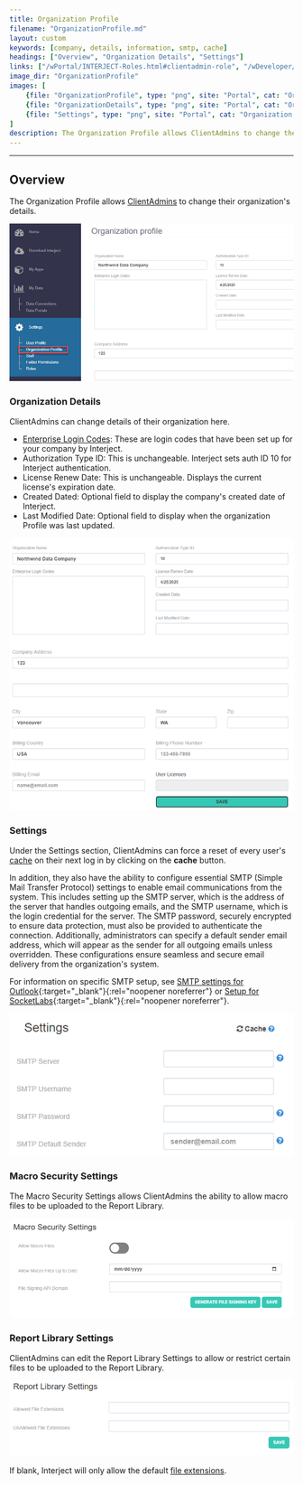 ```yaml
---
title: Organization Profile
filename: "OrganizationProfile.md"
layout: custom
keywords: [company, details, information, smtp, cache]
headings: ["Overview", "Organization Details", "Settings"]
links: ["/wPortal/INTERJECT-Roles.html#clientadmin-role", "/wDeveloper/Enterprise-Login-Setup.html#enterprise-login-code", "/wIndex/SettingsCache.html", "https://support.microsoft.com/en-us/office/pop-imap-and-smtp-settings-for-outlook-com-d088b986-291d-42b8-9564-9c414e2aa040", "https://help.socketlabs.com/docs/getting-started-with-smtp"]
image_dir: "OrganizationProfile"
images: [
	{file: "OrganizationProfile", type: "png", site: "Portal", cat: "Organization Profile", sub: "", report: "", ribbon: "", config: ""},
	{file: "OrganizationDetails", type: "png", site: "Portal", cat: "Organization Profile", sub: "", report: "", ribbon: "", config: ""},
	{file: "Settings", type: "png", site: "Portal", cat: "Organization Profile", sub: "", report: "", ribbon: "", config: ""}
]
description: The Organization Profile allows ClientAdmins to change their organization's details.
---
```

* * *

## Overview

The Organization Profile allows [ClientAdmins](/wPortal/INTERJECT-Roles.html#clientadmin-role) to change their organization's details.

![](/images/OrganizationProfile/OrganizationProfile.png)
<br>

### Organization Details

ClientAdmins can change details of their organization here.

- [Enterprise Login Codes](/wDeveloper/Enterprise-Login-Setup.md#enterprise-login-code): These are login codes that have been set up for your company by Interject.
- Authorization Type ID: This is unchangeable. Interject sets auth ID 10 for Interject authentication.
- License Renew Date: This is unchangeable. Displays the current license's expiration date.
- Created Dated: Optional field to display the company's created date of Interject.
- Last Modified Date: Optional field to display when the organization Profile was last updated.

![](/images/OrganizationProfile/OrganizationDetails.png)
<br>

### Settings

Under the Settings section, ClientAdmins can force a reset of every user's [cache](/wIndex/SettingsCache.html) on their next log in by clicking on the **cache** button.

In addition, they also have the ability to configure essential SMTP (Simple Mail Transfer Protocol) settings to enable email communications from the system. This includes setting up the SMTP server, which is the address of the server that handles outgoing emails, and the SMTP username, which is the login credential for the server. The SMTP password, securely encrypted to ensure data protection, must also be provided to authenticate the connection. Additionally, administrators can specify a default sender email address, which will appear as the sender for all outgoing emails unless overridden. These configurations ensure seamless and secure email delivery from the organization's system.

For information on specific SMTP setup, see [SMTP settings for Outlook](https://support.microsoft.com/en-us/office/pop-imap-and-smtp-settings-for-outlook-com-d088b986-291d-42b8-9564-9c414e2aa040){:target="_blank"}{:rel="noopener noreferrer"} or [Setup for SocketLabs](https://help.socketlabs.com/docs/getting-started-with-smtp){:target="_blank"}{:rel="noopener noreferrer"}.

![](/images/OrganizationProfile/Settings.png)
<br>

### Macro Security Settings

The Macro Security Settings allows ClientAdmins the ability to allow macro files to be uploaded to the Report Library.

![](/images/OrganizationProfile/MacroSecuritySettings.png)
<br>

### Report Library Settings

ClientAdmins can edit the Report Library Settings to allow or restrict certain files to be uploaded to the Report Library.

![](/images/OrganizationProfile/ReportLibrarySettings.png)
<br>

If blank, Interject will only allow the default [file extensions](/wDeveloper/MacroSecurity.html#file-extensions).